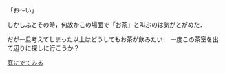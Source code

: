 「お〜い」

しかしふとその時，何故かこの場面で「お茶」と叫ぶのは気がとがめた．

だが一旦考えてしまった以上はどうしてもお茶が飲みたい．
一度この茶室を出て辺りに探しに行こうか？

[庭にでてみる](../garden/garden.md)
